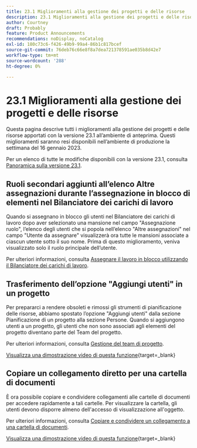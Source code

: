 ```yaml
---
title: 23.1 Miglioramenti alla gestione dei progetti e delle risorse
description: 23.1 Miglioramenti alla gestione dei progetti e delle risorse
author: Courtney
draft: Probably
feature: Product Announcements
recommendations: noDisplay, noCatalog
exl-id: 180c73c6-f426-49b9-99a4-86b1c817bcef
source-git-commit: 76deb76c66e8f8a7dea721378591ae035b8d42e7
workflow-type: tm+mt
source-wordcount: '288'
ht-degree: 0%

---
```


# 23.1 Miglioramenti alla gestione dei progetti e delle risorse

Questa pagina descrive tutti i miglioramenti alla gestione dei progetti e delle risorse apportati con la versione 23.1 all’ambiente di anteprima. Questi miglioramenti saranno resi disponibili nell’ambiente di produzione la settimana del 16 gennaio 2023.

Per un elenco di tutte le modifiche disponibili con la versione 23.1, consulta [Panoramica sulla versione 23.1](/help/quicksilver/product-announcements/product-releases/23.1-release-activity/23-1-release-overview.md).

## Ruoli secondari aggiunti all’elenco Altre assegnazioni durante l’assegnazione in blocco di elementi nel Bilanciatore dei carichi di lavoro

Quando si assegnano in blocco gli utenti nel Bilanciatore dei carichi di lavoro dopo aver selezionato una mansione nel campo &quot;Assegnazione ruolo&quot;, l’elenco degli utenti che si popola nell’elenco &quot;Altre assegnazioni&quot; nel campo &quot;Utente da assegnare&quot; visualizzerà ora tutte le mansioni associate a ciascun utente sotto il suo nome. Prima di questo miglioramento, veniva visualizzato solo il ruolo principale dell’utente.

Per ulteriori informazioni, consulta [Assegnare il lavoro in blocco utilizzando il Bilanciatore dei carichi di lavoro](/help/quicksilver/resource-mgmt/workload-balancer/assign-work-in-workload-balancer-in-bulk.md).

## Trasferimento dell’opzione &quot;Aggiungi utenti&quot; in un progetto

Per prepararci a rendere obsoleti e rimossi gli strumenti di pianificazione delle risorse, abbiamo spostato l’opzione &quot;Aggiungi utenti&quot; dalla sezione Pianificazione di un progetto alla sezione Persone. Quando si aggiungono utenti a un progetto, gli utenti che non sono associati agli elementi del progetto diventano parte del Team del progetto.

Per ulteriori informazioni, consulta [Gestione del team di progetto](/help/quicksilver/manage-work/projects/planning-a-project/manage-project-team.md).

[Visualizza una dimostrazione video di questa funzione](https://video.tv.adobe.com/v/3412443/){target=_blank}

## Copiare un collegamento diretto per una cartella di documenti

È ora possibile copiare e condividere collegamenti alle cartelle di documenti per accedere rapidamente a tali cartelle. Per visualizzare la cartella, gli utenti devono disporre almeno dell&#39;accesso di visualizzazione all&#39;oggetto.

Per ulteriori informazioni, consulta [Copiare e condividere un collegamento a una cartella di documenti](/help/quicksilver/documents/managing-documents/copy-a-doc-folder-url.md).

[Visualizza una dimostrazione video di questa funzione](https://video.tv.adobe.com/v/3412385/){target=_blank}
